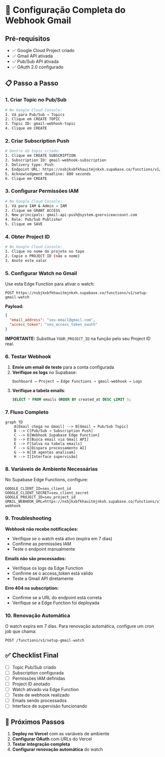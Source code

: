 # 🔗 Configuração Completa do Webhook Gmail

## Pré-requisitos
- ✅ Google Cloud Project criado
- ✅ Gmail API ativada
- ✅ Pub/Sub API ativada
- ✅ OAuth 2.0 configurado

## 📋 Passo a Passo

### 1. **Criar Topic no Pub/Sub**
```bash
# No Google Cloud Console:
1. Vá para Pub/Sub → Topics
2. Clique em CREATE TOPIC
3. Topic ID: gmail-webhook-topic
4. Clique em CREATE
```

### 2. **Criar Subscription Push**
```bash
# Dentro do topic criado:
1. Clique em CREATE SUBSCRIPTION
2. Subscription ID: gmail-webhook-subscription
3. Delivery type: Push
4. Endpoint URL: https://nsbjkxbfkhauitmjnkxh.supabase.co/functions/v1/gmail-webhook
5. Acknowledgment deadline: 600 seconds
6. Clique em CREATE
```

### 3. **Configurar Permissões IAM**
```bash
# No Google Cloud Console:
1. Vá para IAM & Admin → IAM
2. Clique em GRANT ACCESS
3. New principals: gmail-api-push@system.gserviceaccount.com
4. Role: Pub/Sub Publisher
5. Clique em SAVE
```

### 4. **Obter Project ID**
```bash
# No Google Cloud Console:
1. Clique no nome do projeto no topo
2. Copie o PROJECT ID (não o nome)
3. Anote este valor
```

### 5. **Configurar Watch no Gmail**

Use esta Edge Function para ativar o watch:
```
POST https://nsbjkxbfkhauitmjnkxh.supabase.co/functions/v1/setup-gmail-watch
```

**Payload:**
```json
{
  "email_address": "seu-email@gmail.com",
  "access_token": "seu_access_token_oauth"
}
```

**IMPORTANTE:** Substitua `YOUR_PROJECT_ID` na função pelo seu Project ID real.

### 6. **Testar Webhook**

1. **Envie um email de teste** para a conta configurada
2. **Verifique os logs** no Supabase:
   ```
   Dashboard → Project → Edge Functions → gmail-webhook → Logs
   ```
3. **Verifique a tabela emails**:
   ```sql
   SELECT * FROM emails ORDER BY created_at DESC LIMIT 5;
   ```

### 7. **Fluxo Completo**

```mermaid
graph TD
    A[Email chega no Gmail] --> B[Gmail → Pub/Sub Topic]
    B --> C[Pub/Sub → Subscription Push]
    C --> D[Webhook Supabase Edge Function]
    D --> E[Busca email via Gmail API]
    E --> F[Salva na tabela emails]
    F --> G[Dispara processamento AI]
    G --> H[10 agentes analisam]
    H --> I[Interface supervisão]
```

### 8. **Variáveis de Ambiente Necessárias**

No Supabase Edge Functions, configure:
```env
GOOGLE_CLIENT_ID=seu_client_id
GOOGLE_CLIENT_SECRET=seu_client_secret
GOOGLE_PROJECT_ID=seu_project_id
GMAIL_WEBHOOK_URL=https://nsbjkxbfkhauitmjnkxh.supabase.co/functions/v1/gmail-webhook
```

### 9. **Troubleshooting**

**Webhook não recebe notificações:**
- Verifique se o watch está ativo (expira em 7 dias)
- Confirme as permissões IAM
- Teste o endpoint manualmente

**Emails não são processados:**
- Verifique os logs da Edge Function
- Confirme se o access_token está válido
- Teste a Gmail API diretamente

**Erro 404 na subscription:**
- Confirme se a URL do endpoint está correta
- Verifique se a Edge Function foi deployada

### 10. **Renovação Automática**

O watch expira em 7 dias. Para renovação automática, configure um cron job que chama:
```
POST /functions/v1/setup-gmail-watch
```

## ✅ Checklist Final

- [ ] Topic Pub/Sub criado
- [ ] Subscription configurada
- [ ] Permissões IAM definidas
- [ ] Project ID anotado
- [ ] Watch ativado via Edge Function
- [ ] Teste de webhook realizado
- [ ] Emails sendo processados
- [ ] Interface de supervisão funcionando

## 🔧 Próximos Passos

1. **Deploy no Vercel** com as variáveis de ambiente
2. **Configurar OAuth** com URLs do Vercel
3. **Testar integração completa**
4. **Configurar renovação automática** do watch 
